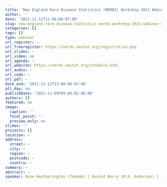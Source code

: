 ```yaml
---
title: 'New England Rare Disease Statistics (NERDS) Workshop 2021 Webinar Series: Session #2: Master Protocols '
author: ''
date: '2021-11-12T11:00:00-07:00'
slug: new-england-rare-disease-statistics-nerds-workshop-2021-webinar-series-session-2-master-protocols
categories: []
tags: []
type: webinar
url_register: ~
url_freeregister: https://nerds.nestat.org/registration.php
url_slides: ~
url_video: no
url_agenda: ~
url_website: https://nerds.nestat.org/schedule.html
url_audio: ~
url_code: ~
url_pdf: ~
date_end: '2021-11-12T13:00:00-07:00'
all_day: no
publishDate: '2021-11-09T09:04:02-08:00'
authors: []
featured: no
image:
  caption: ''
  focal_point: ''
  preview_only: no
slides: ''
projects: []
location: ~
address:
  street: ~
  city: ~
  region: ~
  postcode: ~
  country: ~
summary: ~
abstract: ~
speaker: Anne Heatherington (Takeda) | Donald Berry (M.D. Anderson) | Jianchang Lin (Takeda)
---
```

<!--more-->
